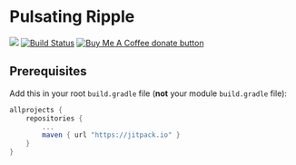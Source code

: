 # Pulsating Ripple
[![](https://jitpack.io/v/invissvenska/Pulsating-Ripple.svg)](https://jitpack.io/#invissvenska/Pulsating-Ripple) 
<a href="https://github.com/invissvenska/Pulsating-Ripple/actions"><img alt="Build Status" src="https://github.com/invissvenska/Pulsating-Ripple/workflows/Android-Library%20CI/badge.svg"/></a> 
<span class="badge-buymeacoffee"><a href="https://www.paypal.com/paypalme/svenvandentweel/3" title="Donate to this project using Buy Me A Coffee"><img src="https://img.shields.io/badge/buy%20me%20a%20coffee-donate-yellow.svg" alt="Buy Me A Coffee donate button" /></a></span>  

## Prerequisites

Add this in your root `build.gradle` file (**not** your module `build.gradle` file):

```gradle
allprojects {
    repositories {
        ...
        maven { url "https://jitpack.io" }
    }
}
```